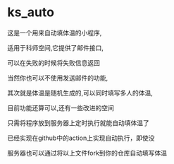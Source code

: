 # ks_auto
这是一个用来自动填体温的小程序,<br>

适用于科师空间,它提供了邮件接口,<br>

可以在失败的时候将失败信息返回<br>

当然你也可以不使用发送邮件的功能,<br>

其次就是体温是随机生成的,可以同时填写多人的体温,<br>

目前功能还算可以,还有一些改进的空间<br>

只需将程序放到服务器上定时执行就能自动填体温了<br>

已经实现在github中的action上实现自动执行，即使没<br>

服务器也可以通过将以上文件fork到你的仓库自动填写体温<br>

